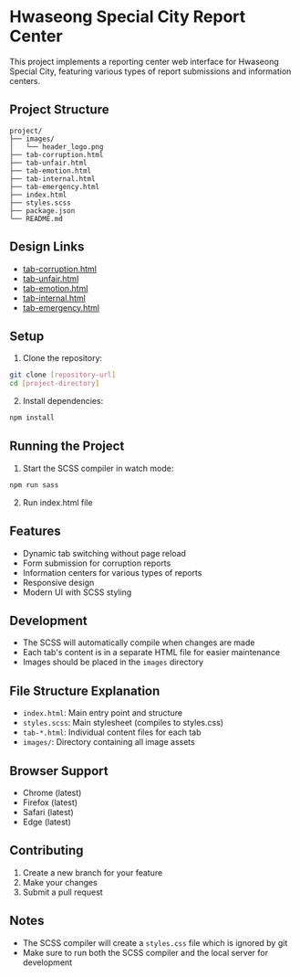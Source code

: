 # Hwaseong Special City Report Center

This project implements a reporting center web interface for Hwaseong Special City, featuring various types of report submissions and information centers.

## Project Structure

```
project/
├── images/
│   └── header_logo.png
├── tab-corruption.html
├── tab-unfair.html
├── tab-emotion.html
├── tab-internal.html
├── tab-emergency.html
├── index.html
├── styles.scss
├── package.json
└── README.md
```

## Design Links
- [tab-corruption.html](https://www.figma.com/design/TmGs8pzHHfb06T1WMTMJgw/%ED%99%94%EC%84%B1%EC%8B%9C%EB%B3%B5%EC%A7%80%EC%9E%AC%EB%8B%A8-%EB%88%84%EB%A6%AC%EC%A7%91-2025?node-id=1561-4189&t=7B0WfJKsSFVBFNI4-4)
- [tab-unfair.html](https://www.figma.com/design/TmGs8pzHHfb06T1WMTMJgw/%ED%99%94%EC%84%B1%EC%8B%9C%EB%B3%B5%EC%A7%80%EC%9E%AC%EB%8B%A8-%EB%88%84%EB%A6%AC%EC%A7%91-2025?node-id=1561-4322&t=7B0WfJKsSFVBFNI4-4)
- [tab-emotion.html](https://www.figma.com/design/TmGs8pzHHfb06T1WMTMJgw/%ED%99%94%EC%84%B1%EC%8B%9C%EB%B3%B5%EC%A7%80%EC%9E%AC%EB%8B%A8-%EB%88%84%EB%A6%AC%EC%A7%91-2025?node-id=1561-4509&t=7B0WfJKsSFVBFNI4-4)
- [tab-internal.html](https://www.figma.com/design/TmGs8pzHHfb06T1WMTMJgw/%ED%99%94%EC%84%B1%EC%8B%9C%EB%B3%B5%EC%A7%80%EC%9E%AC%EB%8B%A8-%EB%88%84%EB%A6%AC%EC%A7%91-2025?node-id=1561-4595&t=7B0WfJKsSFVBFNI4-4)
- [tab-emergency.html](https://www.figma.com/design/TmGs8pzHHfb06T1WMTMJgw/%ED%99%94%EC%84%B1%EC%8B%9C%EB%B3%B5%EC%A7%80%EC%9E%AC%EB%8B%A8-%EB%88%84%EB%A6%AC%EC%A7%91-2025?node-id=1561-4715&t=7B0WfJKsSFVBFNI4-4)

## Setup

1. Clone the repository:

```bash
git clone [repository-url]
cd [project-directory]
```

2. Install dependencies:

```bash
npm install
```

## Running the Project

1. Start the SCSS compiler in watch mode:

```bash
npm run sass
```

2. Run index.html file

## Features

- Dynamic tab switching without page reload
- Form submission for corruption reports
- Information centers for various types of reports
- Responsive design
- Modern UI with SCSS styling

## Development

- The SCSS will automatically compile when changes are made
- Each tab's content is in a separate HTML file for easier maintenance
- Images should be placed in the `images` directory

## File Structure Explanation

- `index.html`: Main entry point and structure
- `styles.scss`: Main stylesheet (compiles to styles.css)
- `tab-*.html`: Individual content files for each tab
- `images/`: Directory containing all image assets

## Browser Support

- Chrome (latest)
- Firefox (latest)
- Safari (latest)
- Edge (latest)

## Contributing

1. Create a new branch for your feature
2. Make your changes
3. Submit a pull request

## Notes

- The SCSS compiler will create a `styles.css` file which is ignored by git
- Make sure to run both the SCSS compiler and the local server for development